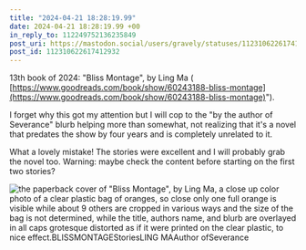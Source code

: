 ```yaml
---
title: "2024-04-21 18:28:19.99"
date: 2024-04-21 18:28:19.99 +00
in_reply_to: 112249752136235849
post_uri: https://mastodon.social/users/gravely/statuses/112310622617412932
post_id: 112310622617412932
---
```

13th book of 2024: "Bliss Montage", by Ling Ma ( [https://www.goodreads.com/book/show/60243188-bliss-montage](https://www.goodreads.com/book/show/60243188-bliss-montage)").

I forget why this got my attention but I will cop to the "by the author of Severance" blurb helping more than somewhat, not realizing that it's a novel that predates the show by four years and is completely unrelated to it.

What a lovely mistake! The stories were excellent and I will probably grab the novel too. Warning: maybe check the content before starting on the first two stories?


![the paperback cover of "Bliss Montage", by Ling Ma, a close up color photo of a clear plastic bag of oranges, so close only one full orange is visible while about 9 others are cropped in various ways and the size of the bag is not determined, while the title, authors name, and blurb are overlayed in all caps grotesque distorted as if it were printed on the clear plastic, to nice effect.BLISSMONTAGEStoriesLING MAAuthor ofSeverance](/images/112310622294537516.jpeg)

